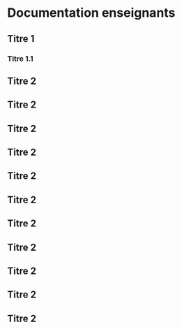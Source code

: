 # Documentation enseignants

## Titre 1

### Titre 1.1

## Titre 2

## Titre 2

## Titre 2

## Titre 2

## Titre 2

## Titre 2

## Titre 2

## Titre 2

## Titre 2

## Titre 2

## Titre 2